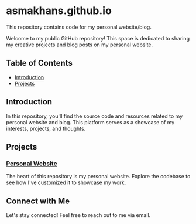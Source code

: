 # asmakhans.github.io
This repository contains code for my personal website/blog. 

Welcome to my public GitHub repository! This space is dedicated to sharing my creative projects and blog posts on my personal website. 

## Table of Contents

- [Introduction](#introduction)
- [Projects](#projects)

## Introduction

In this repository, you'll find the source code and resources related to my personal website and blog. This platform serves as a showcase of my interests, projects, and thoughts.

## Projects

### [Personal Website](./personal-website)

The heart of this repository is my personal website. Explore the codebase to see how I've customized it to showcase my work.


## Connect with Me

Let's stay connected! Feel free to reach out to me via email.

